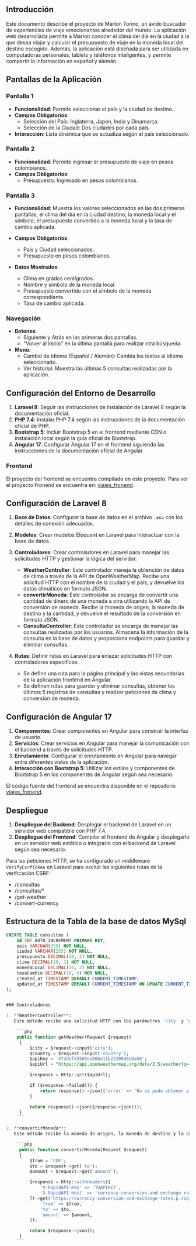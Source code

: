 ## Introducción

Este documento describe el proyecto de Marlon Torino, un ávido buscador de experiencias de viaje emocionantes alrededor del mundo. La aplicación web desarrollada permite a Marlon conocer el clima del día en la ciudad a la que desea viajar y calcular el presupuesto de viaje en la moneda local del destino escogido. Además, la aplicación está diseñada para ser utilizada en computadoras personales, tablets y teléfonos inteligentes, y permite compartir la información en español y alemán.

## Pantallas de la Aplicación

### Pantalla 1

-   **Funcionalidad**: Permite seleccionar el país y la ciudad de destino.
-   **Campos Obligatorios**:
    -   Selección del País: Inglaterra, Japón, India y Dinamarca.
    -   Selección de la Ciudad: Dos ciudades por cada país.
-   **Interacción**: Lista dinámica que se actualiza según el país seleccionado.

### Pantalla 2

-   **Funcionalidad**: Permite ingresar el presupuesto de viaje en pesos colombianos.
-   **Campos Obligatorios**:
    -   Presupuesto: Ingresado en pesos colombianos.

### Pantalla 3

-   **Funcionalidad**: Muestra los valores seleccionados en las dos primeras pantallas, el clima del día en la ciudad destino, la moneda local y el símbolo, el presupuesto convertido a la moneda local y la tasa de cambio aplicada.
-   **Campos Obligatorios**:

    -   País y Ciudad seleccionados.
    -   Presupuesto en pesos colombianos.

-   **Datos Mostrados**:
    -   Clima en grados centígrados.
    -   Nombre y símbolo de la moneda local.
    -   Presupuesto convertido con el símbolo de la moneda correspondiente.
    -   Tasa de cambio aplicada.

### Navegación

-   **Botones**:
    -   Siguiente y Atrás en las primeras dos pantallas.
    -   "Volver al inicio" en la última pantalla para realizar otra búsqueda.
-   **Menú**:
    -   Cambio de idioma (Español / Alemán): Cambia los textos al idioma seleccionado.
    -   Ver historial: Muestra las últimas 5 consultas realizadas por la aplicación.

## Configuración del Entorno de Desarrollo

1. **Laravel 8**: Seguir las instrucciones de instalación de Laravel 8 según la documentación oficial.
2. **PHP 7.4**: Instalar PHP 7.4 según las instrucciones de la documentación oficial de PHP.
3. **Bootstrap 5**: Incluir Bootstrap 5 en el frontend mediante CDN o instalación local según la guía oficial de Bootstrap.
4. **Angular 17**: Configurar Angular 17 en el frontend siguiendo las instrucciones de la documentación oficial de Angular.

### Frontend

El proyecto del frontend se encuentra compilado en este proyecto. Para ver el proyecto Fronend se encuentra en: [viajes_fronend](https://github.com/14Cristhian/viajes_fronend).

## Configuración de Laravel 8

1. **Base de Datos**: Configurar la base de datos en el archivo `.env` con los detalles de conexión adecuados.
2. **Modelos**: Crear modelos Eloquent en Laravel para interactuar con la base de datos.
3. **Controladores**: Crear controladores en Laravel para manejar las solicitudes HTTP y gestionar la lógica del servidor.

    - **WeatherController**: Este controlador maneja la obtención de datos de clima a través de la API de OpenWeatherMap. Recibe una solicitud HTTP con el nombre de la ciudad y el país, y devuelve los datos climáticos en formato JSON.
    - **convertirMoneda**: Este controlador se encarga de convertir una cantidad de dinero de una moneda a otra utilizando la API de conversión de moneda. Recibe la moneda de origen, la moneda de destino y la cantidad, y devuelve el resultado de la conversión en formato JSON.
    - **ConsultaController**: Este controlador se encarga de manejar las consultas realizadas por los usuarios. Almacena la información de la consulta en la base de datos y proporciona endpoints para guardar y eliminar consultas.

4. **Rutas**: Definir rutas en Laravel para enlazar solicitudes HTTP con controladores específicos.
    - Se define una ruta para la página principal y las vistas secundarias de la aplicación frontend en Angular.
    - Se definen rutas para guardar y eliminar consultas, obtener los últimos 5 registros de consultas y realizar peticiones de clima y conversión de moneda.

## Configuración de Angular 17

1. **Componentes**: Crear componentes en Angular para construir la interfaz de usuario.
2. **Servicios**: Crear servicios en Angular para manejar la comunicación con el backend a través de solicitudes HTTP.
3. **Enrutamiento**: Configurar el enrutamiento en Angular para navegar entre diferentes vistas de la aplicación.
4. **Interacción con Bootstrap 5**: Utilizar los estilos y componentes de Bootstrap 5 en los componentes de Angular según sea necesario.

El código fuente del frontend se encuentra disponible en el repositorio [viajes_fronend](https://github.com/14Cristhian/viajes_fronend).

## Despliegue

1. **Despliegue del Backend**: Desplegar el backend de Laravel en un servidor web compatible con PHP 7.4.
2. **Despliegue del Frontend**: Compilar el frontend de Angular y desplegarlo en un servidor web estático o integrarlo con el backend de Laravel según sea necesario.

Para las peticiones HTTP, se ha configurado un middleware `VerifyCsrfToken` en Laravel para excluir las siguientes rutas de la verificación CSRF:

-   /consultas
-   /consultas/\*
-   /get-weather
-   /convert-currency

## Estructura de la Tabla de la base de datos MySql

````sql
CREATE TABLE consultas (
    id INT AUTO_INCREMENT PRIMARY KEY,
    pais VARCHAR(255) NOT NULL,
    ciudad VARCHAR(255) NOT NULL,
    presupuesto DECIMAL(10, 2) NOT NULL,
    clima DECIMAL(10, 2) NOT NULL,
    monedaLocal DECIMAL(10, 2) NOT NULL,
    tasaCambio DECIMAL(10, 6) NOT NULL,
    created_at TIMESTAMP DEFAULT CURRENT_TIMESTAMP,
    updated_at TIMESTAMP DEFAULT CURRENT_TIMESTAMP ON UPDATE CURRENT_TIMESTAMP
);


### Controladores

1. **WeatherController**:
   Este método recibe una solicitud HTTP con los parámetros 'city' y 'country', y utiliza estos parámetros para construir la URL de la API de OpenWeatherMap y obtener los datos climáticos de la ciudad y país especificados.

    ```php
    public function getWeather(Request $request)
     {
         $city = $request->input('city');
         $country = $request->input('country');
         $apiKey = '474defd3503ea00be11b22200d6e0a50';
         $apiUrl = "https://api.openweathermap.org/data/2.5/weather?q={$city},{$country}&units=metric&appid={$apiKey}";

         $response = Http::get($apiUrl);

         if ($response->failed()) {
             return response()->json(['error' => 'No se pudo obtener el clima'], 500);
         }

         return response()->json($response->json());
     }
    ```

2. **convertirMoneda**:
   Este método recibe la moneda de origen, la moneda de destino y la cantidad a convertir, y utiliza estos parámetros para realizar la conversión de moneda utilizando una API externa..

    ```php
     public function convertirMoneda(Request $request)
     {
         $from = 'COP';
         $to = $request->get('to');
         $amount = $request->get('amount');

         $response = Http::withHeaders([
             'X-RapidAPI-Key' => 'TUAPIKEY',
             'X-RapidAPI-Host' => 'currency-conversion-and-exchange-rates.p.rapidapi.com',
         ])->get('https://currency-conversion-and-exchange-rates.p.rapidapi.com/convert', [
             'from' => $from,
             'to' => $to,
             'amount' => $amount,
         ]);

         return $response->json();
     }
    ```


````
